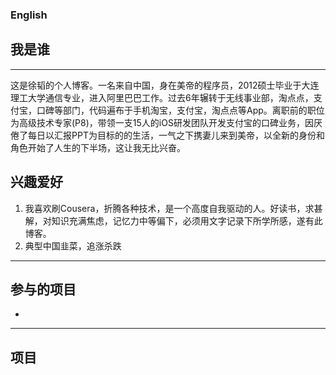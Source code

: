 
### English

<h2 style:"text-align:center">我是谁</h2>

<hr>

这是徐韬的个人博客。一名来自中国，身在美帝的程序员，2012硕士毕业于大连理工大学通信专业，进入阿里巴巴工作。过去6年辗转于无线事业部，淘点点，支付宝，口碑等部门，代码遍布于手机淘宝，支付宝，淘点点等App。离职前的职位为高级技术专家(P8)，带领一支15人的iOS研发团队开发支付宝的口碑业务，因厌倦了每日以汇报PPT为目标的的生活，一气之下携妻儿来到美帝，以全新的身份和角色开始了人生的下半场，这让我无比兴奋。

<h2 style:"text-align:center">兴趣爱好</h2>

1. 我喜欢刷Cousera，折腾各种技术，是一个高度自我驱动的人。好读书，求甚解，对知识充满焦虑，记忆力中等偏下，必须用文字记录下所学所感，遂有此博客。
2. 典型中国韭菜，追涨杀跌

<hr>

<h2 style:"text-align:center">参与的项目</h2>

- 

<hr>


<h2 style:"text-align:center">项目</h2>